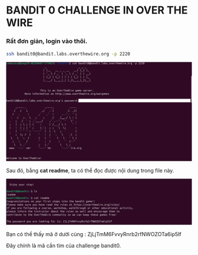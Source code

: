 # BANDIT 0 CHALLENGE IN OVER THE WIRE 

### Rất đơn giản, login vào thôi.

```bash
ssh bandit0@bandit.labs.overthewire.org -p 2220
```

![](image/bandit_0.png)

Sau đó, bằng **cat readme**, ta có thể đọc được nội dung trong file này.

![](image/bandit_1_pwd.png)

Bạn có thể thấy mã ở dưới cùng : ZjLjTmM6FvvyRnrb2rfNWOZOTa6ip5If  

Đây chính là mã cần tìm của challenge bandit0.
